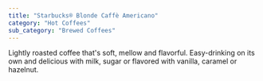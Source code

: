 ```yaml
---
title: "Starbucks® Blonde Caffè Americano"
category: "Hot Coffees"
sub_category: "Brewed Coffees"
---
```


Lightly roasted coffee that's soft, mellow and flavorful. Easy-drinking on its own and delicious with milk, sugar or flavored with vanilla, caramel or hazelnut.
